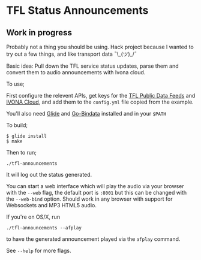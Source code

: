 # TFL Status Announcements
## Work in progress

Probably not a thing you should be using. Hack project because I wanted to try out a few things, and like transport data ¯\\\_(ツ)\_/¯

Basic idea: Pull down the TFL service status updates, parse them and convert them to audio announcements with Ivona cloud.

To use;

First configure the relevent APIs, get keys for the [TFL Public Data Feeds](https://api-portal.tfl.gov.uk) and [IVONA Cloud](https://ivona.com/), and add them to the `config.yml` file copied from the example.

You'll also need [Glide](https://github.com/Masterminds/glide) and [Go-Bindata](https://github.com/jteeuwen/go-bindata) installed and in your `$PATH`

To build;

```
$ glide install
$ make
```

Then to run;

```
./tfl-announcements
```

It will log out the status generated.

You can start a web interface which will play the audio via your browser with the `--web` flag, the default port is `:8001` but this can be changed with the `--web-bind` option. Should work in any browser with support for Websockets and MP3 HTML5 audio.

If you're on OS/X, run

```
./tfl-announcements --afplay
```

to have the generated announcement played via the `afplay` command.

See `--help` for more flags.
